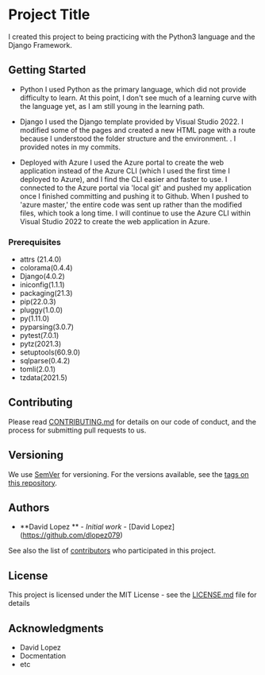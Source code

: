 # Project Title

I created this project to being practicing with the Python3 language and the Django Framework.  

## Getting Started

* Python
I used Python as the primary language, which did not provide difficulty to learn.  At this point, I don't see much of a learning curve with the language yet, as I am still young in the learning path.

* Django
I used the Django template provided by Visual Studio 2022.   I modified some of the pages and created a new HTML page with a route because I understood the folder structure and the environment. .  I provided notes in my commits.

* Deployed with Azure
I used the Azure portal to create the web application instead of the Azure CLI (which I used the first time I deployed to Azure), and I find the CLI easier and faster to use.  I connected to the Azure portal via 'local git' and pushed my application once I finished committing and pushing it to Github.  When I pushed to 'azure master,' the entire code was sent up rather than the modified files, which took a long time.  I will continue to use the Azure CLI within Visual Studio 2022 to create the web application in Azure. 


### Prerequisites

* attrs (21.4.0) 
* colorama(0.4.4)
* Django(4.0.2)
* iniconfig(1.1.1)
* packaging(21.3)
* pip(22.0.3)
* pluggy(1.0.0)
* py(1.11.0)
* pyparsing(3.0.7)
* pytest(7.0.1)
* pytz(2021.3)
* setuptools(60.9.0)
* sqlparse(0.4.2)
* tomli(2.0.1)
* tzdata(2021.5)


## Contributing

Please read [CONTRIBUTING.md](https://gist.github.com/PurpleBooth/b24679402957c63ec426) for details on our code of conduct, and the process for submitting pull requests to us.

## Versioning

We use [SemVer](http://semver.org/) for versioning. For the versions available, see the [tags on this repository](https://github.com/your/project/tags). 

## Authors

* **David Lopez ** - *Initial work* - [David Lopez] (https://github.com/dlopez079)

See also the list of [contributors](https://github.com/dlopez079/DjangoWebProject1/contributors) who participated in this project.

## License

This project is licensed under the MIT License - see the [LICENSE.md](LICENSE.md) file for details

## Acknowledgments

* David Lopez
* Docmentation
* etc


